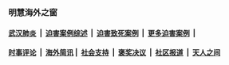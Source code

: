 
### 明慧海外之窗

####  [武汉肺炎](indexes/365.md?t=05211301) &nbsp;|&nbsp;  [迫害案例综述](indexes/328.md?t=05211301) &nbsp;|&nbsp; [迫害致死案例](indexes/277.md?t=05211301)  &nbsp;|&nbsp; [更多迫害案例](indexes/81.md?t=05211301)  &nbsp;|&nbsp; 
####  [时事评论](indexes/19.md?t=05211301) &nbsp;|&nbsp; [海外简讯](indexes/245.md?t=05211301)&nbsp;|&nbsp;  [社会支持](indexes/140.md?t=05211301) &nbsp;|&nbsp; [褒奖决议](indexes/282.md?t=05211301) &nbsp;|&nbsp; [社区报道](indexes/91.md?t=05211301)  &nbsp;|&nbsp; [天人之间](indexes/78.md?t=05211301) 

